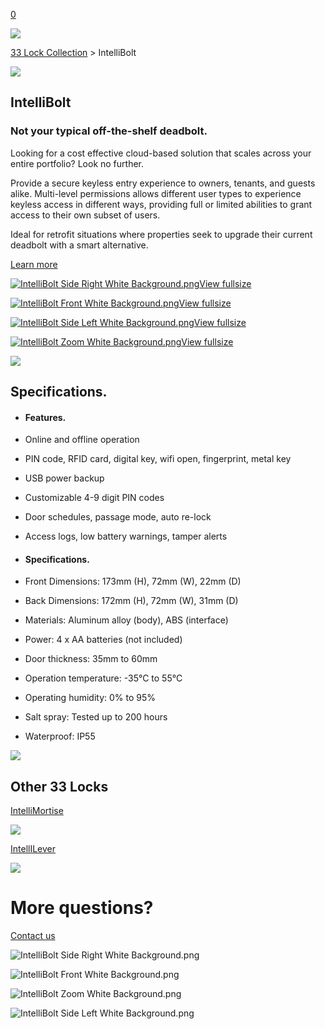 [0](https://www.33lock.com/cart)

![](https://images.squarespace-cdn.com/content/v1/64864a0f6459c271adb893d5/8cdbd17f-2901-4e03-b844-7429cb030e73/Untitled+design+%289%29.jpg?format=2500w)

[33 Lock Collection](https://www.33lock.com/collection) \> IntelliBolt

![](https://images.squarespace-cdn.com/content/v1/64864a0f6459c271adb893d5/69f70ebd-8be2-422a-a1c8-18283afcf8c3/IntelliBolt+Front+Transparent.png?format=2500w)

## IntelliBolt

### Not your typical off-the-shelf deadbolt.

Looking for a cost effective cloud-based solution that scales across your entire portfolio? Look no further.

Provide a secure keyless entry experience to owners, tenants, and guests alike. Multi-level permissions allows different user types to experience keyless access in different ways, providing full or limited abilities to grant access to their own subset of users.

Ideal for retrofit situations where properties seek to upgrade their current deadbolt with a smart alternative.

[Learn more](https://www.33lock.com/contact)

[![IntelliBolt Side Right White Background.png](https://images.squarespace-cdn.com/content/v1/64864a0f6459c271adb893d5/ee5d7ac4-85af-4fbf-9810-2f37f06d3cb7/IntelliBolt+Side+Right+White+Background.png?format=300w)View fullsize](https://www.33lock.com/collection/intellibolt?itemId=k5gydvx2dnfm5w5rbwes1gf4v2vmfl)

[![IntelliBolt Front White Background.png](https://images.squarespace-cdn.com/content/v1/64864a0f6459c271adb893d5/66c07ad4-0701-4f22-9fd6-14c7ae268f60/IntelliBolt+Front+White+Background.png?format=300w)View fullsize](https://www.33lock.com/collection/intellibolt?itemId=qre0say78ljjjdljkeb37om3bsn28d)

[![IntelliBolt Side Left White Background.png](https://images.squarespace-cdn.com/content/v1/64864a0f6459c271adb893d5/3be04be5-67b5-479e-b398-fee5ece52eb9/IntelliBolt+Side+Left+White+Background.png?format=300w)View fullsize](https://www.33lock.com/collection/intellibolt?itemId=zblv9nbfrhw9289nnmi7prtpfqdyc5)

[![IntelliBolt Zoom White Background.png](https://images.squarespace-cdn.com/content/v1/64864a0f6459c271adb893d5/1068727a-cf4f-4abd-801a-b8e143aefe49/IntelliBolt+Zoom+White+Background.png?format=300w)View fullsize](https://www.33lock.com/collection/intellibolt?itemId=7xx9h25zxr29gyatcy6oc5j7zt2kuf)

![](https://images.squarespace-cdn.com/content/v1/64864a0f6459c271adb893d5/a6c930b8-eea9-4aa5-b88f-30cbce3a88fd/4.jpg?format=2500w)

## Specifications.

- #### Features.






- Online and offline operation

- PIN code, RFID card, digital key, wifi open, fingerprint, metal key

- USB power backup

- Customizable 4-9 digit PIN codes

- Door schedules, passage mode, auto re-lock

- Access logs, low battery warnings, tamper alerts


- #### Specifications.






- Front Dimensions: 173mm (H), 72mm (W), 22mm (D)

- Back Dimensions: 172mm (H), 72mm (W), 31mm (D)

- Materials: Aluminum alloy (body), ABS (interface)

- Power: 4 x AA batteries (not included)

- Door thickness: 35mm to 60mm

- Operation temperature: -35°C to 55°C

- Operating humidity: 0% to 95%

- Salt spray: Tested up to 200 hours


- Waterproof: IP55


![](https://images.squarespace-cdn.com/content/v1/64864a0f6459c271adb893d5/9407f798-badb-4d53-81f9-a28a2feea326/IntelliMortise+Silver+Side+Right+White+Background.png?format=2500w)

## Other 33 Locks

[IntelliMortise](https://www.33lock.com/collection/intellimortise)

![](https://images.squarespace-cdn.com/content/v1/64864a0f6459c271adb893d5/4f1bd989-1823-4e29-b839-c41ab3fcd6ae/IntelliLever+Side.png?format=2500w)

[IntellILever](https://www.33lock.com/collection/intellilever)

![](https://images.squarespace-cdn.com/content/v1/5ec321c2af33de48734cc929/7981a6b2-6661-493c-b9dc-654a4b537c39/04_CIRCLE_SHOT_4_0422_03_QC.jpeg?format=2500w)

# More questions?

[Contact us](https://www.33lock.com/collection/intellibolt?itemId=zblv9nbfrhw9289nnmi7prtpfqdyc5)

![IntelliBolt Side Right White Background.png](https://images.squarespace-cdn.com/content/v1/64864a0f6459c271adb893d5/ee5d7ac4-85af-4fbf-9810-2f37f06d3cb7/IntelliBolt+Side+Right+White+Background.png?format=2500w)

![IntelliBolt Front White Background.png](https://images.squarespace-cdn.com/content/v1/64864a0f6459c271adb893d5/66c07ad4-0701-4f22-9fd6-14c7ae268f60/IntelliBolt+Front+White+Background.png?format=2500w)

![IntelliBolt Zoom White Background.png](https://images.squarespace-cdn.com/content/v1/64864a0f6459c271adb893d5/1068727a-cf4f-4abd-801a-b8e143aefe49/IntelliBolt+Zoom+White+Background.png?format=2500w)

![IntelliBolt Side Left White Background.png](https://images.squarespace-cdn.com/content/v1/64864a0f6459c271adb893d5/3be04be5-67b5-479e-b398-fee5ece52eb9/IntelliBolt+Side+Left+White+Background.png?format=2500w)